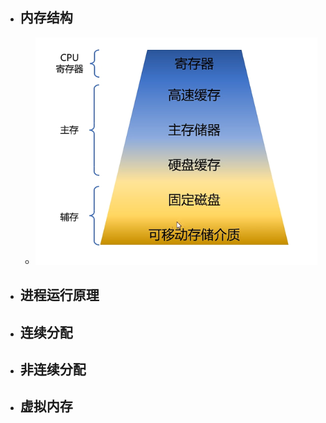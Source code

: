 - ## 内存结构
	- ![计操_内存管理_1.png](../assets/计操_内存管理_1_1676701936427_0.png)
- ## 进程运行原理
- ## 连续分配
- ## 非连续分配
- ## 虚拟内存